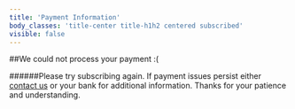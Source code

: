 ```yaml
---
title: 'Payment Information'
body_classes: 'title-center title-h1h2 centered subscribed'
visible: false
---
```


##We could not process your payment :(

######Please try subscribing again. If payment issues persist either [contact us](/contact) or your bank for additional information. Thanks for your patience and understanding.


